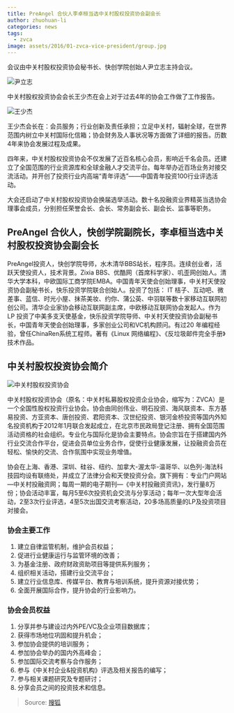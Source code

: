 ```yaml
---
title: PreAngel 合伙人李卓桓当选中关村股权投资协会副会长
author: zhuohuan-li
categories: news
tags:
  - zvca
image: assets/2016/01-zvca-vice-president/group.jpg
---
```


会议由中关村股权投资协会秘书长、快创学院创始人尹立志主持会议。

![尹立志](/assets/2016/01-zvca-vice-president/yinlizhi.jpg)

中关村股权投资协会会长王少杰在会上对于过去4年的协会工作做了工作报告。

![王少杰](/assets/2016/01-zvca-vice-president/wangshaojie.jpg)

王少杰会长在：会员服务；行业创新及责任承担；立足中关村，辐射全球，在世界范围内树立中关村国际化信箱；协会财务及人事状况等方面做了详细的报告。历数4年来协会发展过程及成果。

四年来，中关村股权投资协会不仅发展了近百名核心会员，影响近千名会员。还建立了全国范围的行业资源库和全球金融人才交流平台。每年举办近百场业务对接交流活动。并开创了投资行业内高端“青年评选”——中国青年投资100行业评选活动。

大会还启动了中关村股权投资协会换届选举活动。数十名投融资业界精英当选协会理事会成员，分别担任荣誉会长、会长、常务副会长、副会长、监事等职务。

## PreAngel 合伙人，快创学院副院长，李卓桓当选中关村股权投资协会副会长

PreAngel投资人，快创学院导师，水木清华BBS站长，程序员。连续创业者，活跃天使投资人，技术背景。Zixia BBS、优酷网（首席科学家）、叽歪网创始人。清华大学本科，中欧国际工商学院EMBA。中国青年天使会创始理事，中关村天使投资协会副秘书长，快乐投资学院联合创始人。投资了包括： IT 桔子、互动吧、微差事、蓝信、时光小屋、抹茶美妆、约你、蒲公英、中羽联等数十家移动互联网初创公司。清华企业家协会移动互联网副主席，中欧移动互联网协会发起人。作为LP 投资了中美多支天使基金，快乐投资学院导师、中关村天使投资协会副秘书长，中国青年天使会创始理事，多家创业公司和VC机构顾问。有过20 年编程经验，曾任ChinaRen系统工程师。著有《Linux 网络编程》、《反垃圾邮件完全手册》技术作品。

## 中关村股权投资协会简介

![中关村股权投资协会](/assets/2016/01-zvca-vice-president/zvca.jpg)

中关村股权投资协会（原名：中关村私募股权投资企业协会，缩写为：ZVCA）是一个全国性股权投资行业协会。协会由同创伟业、明石投资、海风联资本、东方基易投资、方亚资本、唐创投资、君阳资本、汉世纪投资、银河金桥投资等国内外知名投资机构于2012年1月联合发起成立，在北京市民政局登记注册、拥有全国范围活动资格的社会组织。专业化与国际化是协会主要特点。协会宗旨在于搭建国内外行业交流合作平台，促进会员单位业务合作，促使行业健康发展，让投融资会员在轻松、愉快的交流、合作氛围中实现业务增值。

协会在上海、香港、深圳、硅谷、纽约、加拿大-渥太华-温哥华、以色列-海法科技园均设有联络处，并成立了法律分会和天使投资分会。旗下拥有：专业门户网站—中关村投融资网；每周一期的电子期刊—《中关村投融资资讯》，发行量8万份；协会活动丰富，每月5至6次投资机会交流与分享活动；每年一次大型年会活动，2至3次行业评选，4至5次出国交流考察活动，20多场高质量的LP及投资项目对接会。

### 协会主要工作

1. 建立自律监管机制，维护会员权益；
1. 促进行业健康运行与监管环境的改善；
1. 为基金注册、政府财政资助项目等提供系列服务；
1. 组织相关活动，搭建行业交流平台；
1. 建立行业信息库、传媒平台、教育与培训系统，提升资源对接优势；
1. 全面开展国际合作，提升协会的行业影响力。

### 协会会员权益

1. 分享并参与建设过内外PE/VC及企业项目数据库；
1. 获得市场地位巩固和提升机会；
1. 参加协会提供的培训服务；
1. 参加协会举办的国内外高峰会；
1. 参加国际交流考察与合作服务；
1. 参与《中关村企业&投资机构》评选及相关报告的编写；
1. 参与相关课题研究及专题研讨；
1. 分享会员之间的投资技术和信息。

> Source: [搜狐](http://www.sohu.com/a/55543335_355047)

